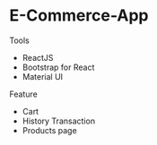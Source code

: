 # E-Commerce-App

Tools 
- ReactJS
- Bootstrap for React
- Material UI

Feature
- Cart
- History Transaction
- Products page
